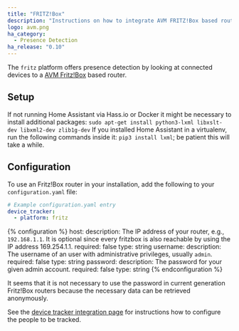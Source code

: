 ```yaml
---
title: "FRITZ!Box"
description: "Instructions on how to integrate AVM FRITZ!Box based routers into Home Assistant."
logo: avm.png
ha_category:
  - Presence Detection
ha_release: "0.10"
---
```



The `fritz` platform offers presence detection by looking at connected devices to a [AVM Fritz!Box](https://avm.de/produkte/fritzbox/) based router.

## Setup

<div class='note warning'>
If not running Home Assistant via Hass.io or Docker it might be necessary to install additional packages: <code>sudo apt-get install python3-lxml libxslt-dev libxml2-dev zlib1g-dev</code>
If you installed Home Assistant in a virtualenv, run the following commands inside it: <code>pip3 install lxml</code>; be patient this will take a while.</div>

## Configuration

To use an Fritz!Box router in your installation, add the following to your `configuration.yaml` file:

```yaml
# Example configuration.yaml entry
device_tracker:
  - platform: fritz
```

{% configuration %}
host:
  description: The IP address of your router, e.g., `192.168.1.1`. It is optional since every fritzbox is also reachable by using the IP address 169.254.1.1.
  required: false
  type: string
username:
  description: The username of an user with administrative privileges, usually `admin`.
  required: false
  type: string
password:
  description: The password for your given admin account.
  required: false
  type: string
{% endconfiguration %}

<div class='note'>
It seems that it is not necessary to use the password in current generation Fritz!Box routers because the necessary data can be retrieved anonymously.
</div>

See the [device tracker integration page](/integrations/device_tracker/) for instructions how to configure the people to be tracked.
